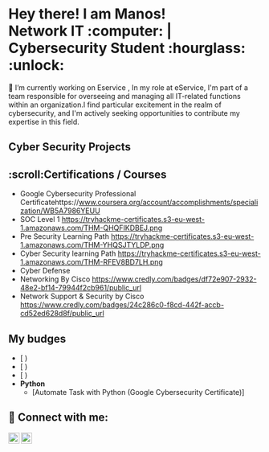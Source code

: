 <h1>Hey there! I am Manos!<br/> Network IT :computer: | </a> Cybersecurity Student :hourglass: :unlock: </a></a></h1>
🔭 I’m currently working on Eservice , In my role at eService, I'm part of a team responsible for overseeing and managing all IT-related functions within an organization.I find particular excitement in the realm of cybersecurity, and I'm actively seeking opportunities to contribute my expertise in this field.

<h2>Cyber Security Projects</h2>

<h2>:scroll:Certifications / Courses</h2>


  - Google Cybersecurity Professional Certificatehttps://www.coursera.org/account/accomplishments/specialization/WB5A7986YEUU
  - SOC Level 1 https://tryhackme-certificates.s3-eu-west-1.amazonaws.com/THM-QHQFIKDBEJ.png 
  - Pre Security Learning Path https://tryhackme-certificates.s3-eu-west-1.amazonaws.com/THM-YHQSJTYLDP.png
  - Cyber Security learning Path https://tryhackme-certificates.s3-eu-west-1.amazonaws.com/THM-RFEV8BD7LH.png
  - Cyber Defense
  - Networking By Cisco https://www.credly.com/badges/df72e907-2932-48e2-bf14-79944f2cb961/public_url
  - Network Support & Security by Cisco https://www.credly.com/badges/24c286c0-f8cd-442f-accb-cd52ed628d8f/public_url 
<h2>My budges</h2>
 



 - [ )
  - [ )
  - [ )
- <b>Python</b>
  - [Automate Task with Python (Google Cybersecurity Certificate)]


<h2> 🤳 Connect with me:</h2>


[<img align="left" alt="Manos  | LinkedIn" width="22px" src="https://cdn.jsdelivr.net/npm/simple-icons@v3/icons/linkedin.svg" />][linkedin]
[<img align="left" alt="Manos | Instagram" width="22px" src="https://cdn.jsdelivr.net/npm/simple-icons@v3/icons/instagram.svg" />][instagram]


[instagram]: https://www.instagram.com/manolis.atsas/
[linkedin]: https://linkedin.com/in/manolis-atsas


